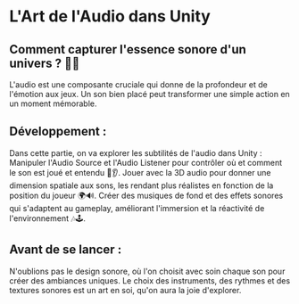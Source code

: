 # L'Art de l'Audio dans Unity
## Comment capturer l'essence sonore d'un univers ? 🎵🌌
L'audio est une composante cruciale qui donne de la profondeur et de l'émotion aux jeux. Un son bien placé peut transformer une simple action en un moment mémorable.

## Développement :
Dans cette partie, on va explorer les subtilités de l'audio dans Unity :
Manipuler l'Audio Source et l'Audio Listener pour contrôler où et comment le son est joué et entendu 📢👂.
Jouer avec la 3D audio pour donner une dimension spatiale aux sons, les rendant plus réalistes en fonction de la position du joueur 🌍🔊.
Créer des musiques de fond et des effets sonores qui s'adaptent au gameplay, améliorant l'immersion et la réactivité de l'environnement 🎶🕹️.

## Avant de se lancer :
N'oublions pas le design sonore, où l'on choisit avec soin chaque son pour créer des ambiances uniques. Le choix des instruments, des rythmes et des textures sonores est un art en soi, qu'on aura la joie d'explorer.
